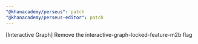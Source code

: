 ```yaml
---
"@khanacademy/perseus": patch
"@khanacademy/perseus-editor": patch
---
```


[Interactive Graph] Remove the interactive-graph-locked-feature-m2b flag
